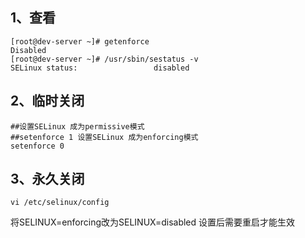 ## 1、查看

```
[root@dev-server ~]# getenforce
Disabled
[root@dev-server ~]# /usr/sbin/sestatus -v
SELinux status:                 disabled
```

## 2、临时关闭

```
##设置SELinux 成为permissive模式
##setenforce 1 设置SELinux 成为enforcing模式
setenforce 0
```

## 3、永久关闭

```
vi /etc/selinux/config
```

将SELINUX=enforcing改为SELINUX=disabled
设置后需要重启才能生效